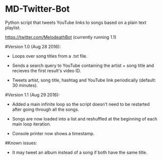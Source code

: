 # MD-Twitter-Bot
Python script that tweets YouTube links to songs based on a plain text playlist.

https://twitter.com/MelodeathBot (currently running 1.1)

#Version 1.0 (Aug 28 2016):
* Loops over song titles from a .txt file.

* Sends a search query to YouTube containing the artist + song title and recieves the first result's video ID.

* Tweets artist, song title, hashtag and YouTube link periodically (default: 30 minutes).


#Version 1.1 (Aug 29 2016):
* Added a main infinite loop so the script doesn't need to be restarted after going through all the songs.

* Songs are now loaded into a list and reshuffled at the beginning of each main loop iteration.

* Console printer now shows a timestamp.

#Known issues:
* It may tweet an album instead of a song if both have the same title.
